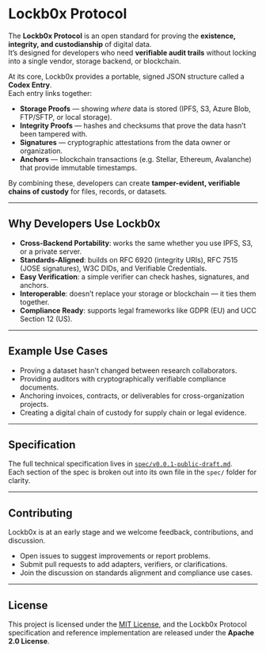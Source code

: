 

# Lockb0x Protocol

The **Lockb0x Protocol** is an open standard for proving the **existence, integrity, and custodianship** of digital data.  
It’s designed for developers who need **verifiable audit trails** without locking into a single vendor, storage backend, or blockchain.

At its core, Lockb0x provides a portable, signed JSON structure called a **Codex Entry**.  
Each entry links together:

- **Storage Proofs** — showing *where* data is stored (IPFS, S3, Azure Blob, FTP/SFTP, or local storage).  
- **Integrity Proofs** — hashes and checksums that prove the data hasn’t been tampered with.  
- **Signatures** — cryptographic attestations from the data owner or organization.  
- **Anchors** — blockchain transactions (e.g. Stellar, Ethereum, Avalanche) that provide immutable timestamps.  

By combining these, developers can create **tamper-evident, verifiable chains of custody** for files, records, or datasets.

---

## Why Developers Use Lockb0x

- **Cross-Backend Portability**: works the same whether you use IPFS, S3, or a private server.  
- **Standards-Aligned**: builds on RFC 6920 (integrity URIs), RFC 7515 (JOSE signatures), W3C DIDs, and Verifiable Credentials.  
- **Easy Verification**: a simple verifier can check hashes, signatures, and anchors.  
- **Interoperable**: doesn’t replace your storage or blockchain — it ties them together.  
- **Compliance Ready**: supports legal frameworks like GDPR (EU) and UCC Section 12 (US).  

---

## Example Use Cases

- Proving a dataset hasn’t changed between research collaborators.  
- Providing auditors with cryptographically verifiable compliance documents.  
- Anchoring invoices, contracts, or deliverables for cross-organization projects.  
- Creating a digital chain of custody for supply chain or legal evidence.  

---

## Specification

The full technical specification lives in [`spec/v0.0.1-public-draft.md`](spec/v0.0.1-public-draft.md).  
Each section of the spec is broken out into its own file in the `spec/` folder for clarity.  

---

## Contributing

Lockb0x is at an early stage and we welcome feedback, contributions, and discussion.  
- Open issues to suggest improvements or report problems.  
- Submit pull requests to add adapters, verifiers, or clarifications.  
- Join the discussion on standards alignment and compliance use cases.  

---

## License

This project is licensed under the [MIT License](LICENSE), and the Lockb0x Protocol specification and reference implementation are released under the **Apache 2.0 License**.
